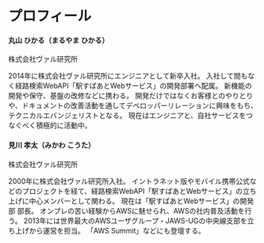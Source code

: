 # プロフィール

#### 丸山 ひかる（まるやま ひかる）

株式会社ヴァル研究所

2014年に株式会社ヴァル研究所にエンジニアとして新卒入社。
入社して間もなく経路検索WebAPI「駅すぱあとWebサービス」の開発部署へ配属。
新機能の開発や保守、基盤の改修などに携わる。
開発だけではなくお客様とのやりとりや、ドキュメントの改善活動を通してデベロッパーリレーションに興味をもち、テクニカルエバンジェリストとなる。
現在はエンジニアと、自社サービスをつなぐべく積極的に活動中。

#### 見川 孝太（みかわ こうた）

株式会社ヴァル研究所

2000年に株式会社ヴァル研究所入社。
イントラネット版やモバイル携帯公式などのプロジェクトを経て、経路検索WebAPI「駅すぱあとWebサービス」の立ち上げに中心メンバーとして関わる。
現在は「駅すぱあとWebサービス」の開発部 部長。
オンプレの苦い経験からAWSに魅せられ、AWSの社内普及活動を行う。
2013年には世界最大のAWSユーザグループ・JAWS-UGの中央線支部を立ち上げから運営を担当。
「AWS Summit」などにも登壇する。
